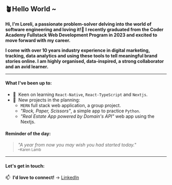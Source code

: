 ## 🪴Hello World ~ ##

**Hi, I'm Loreli, a passionate problem-solver delving into the world of software engineering and loving it!💃**
**I recently graduated from the Coder Academy Fullstack Web Development Program in 2023 and excited to move forward with my career.**

**I come with over 10 years industry experience in digital marketing, tracking, data analytics and using these tools to tell meaningful brand stories online. I am highly organised, data-inspired, a strong collaborator and an avid learner.**
______

#### What I've been up to:

- 🔭&nbsp; Keen on learning `React-Native`, `React-TypeScript` and `Nextjs`.
- 🌱&nbsp; New projects in the planning:
  - `MERN` full stack web application, a group project. 
  - *"Rock, Paper, Scissors"*, a simple app to practice `Python`.
  - *"Real Estate App powered by Domain's API"* web app using the Nextjs. 


#### Reminder of the day:
> *"A year from now you may wish you had started today."*
<br/><sub>–Karen Lamb</sub>

---
#### Let's get in touch:

<!-- 🏠&nbsp; **Please visit** → [/](https://) -->

📫&nbsp;  **I'd love to connect!** →  [LinkedIn](https://www.linkedin.com/in/loreli-de-jesus-084b571a5/)

<!--
**DJ-Lor/DJ-Lor** is a ✨ _special_ ✨ repository because its `README.md` (this file) appears on your GitHub profile.

Here are some ideas to get you started:

- 🔭 I’m currently working on ...
- 🌱 I’m currently learning ...
- 👯 I’m looking to collaborate on ...
- 🤔 I’m looking for help with ...
- 💬 Ask me about ...
- 📫 How to reach me: ...
- 😄 Pronouns: ...
- ⚡ Fun fact: ...
-->

